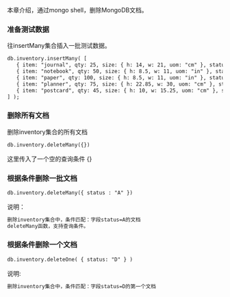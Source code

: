 本章介绍，通过mongo shell，删除MongoDB文档。

### 准备测试数据

往insertMany集合插入一批测试数据。
```markdown
db.inventory.insertMany( [
   { item: "journal", qty: 25, size: { h: 14, w: 21, uom: "cm" }, status: "A" },
   { item: "notebook", qty: 50, size: { h: 8.5, w: 11, uom: "in" }, status: "P" },
   { item: "paper", qty: 100, size: { h: 8.5, w: 11, uom: "in" }, status: "D" },
   { item: "planner", qty: 75, size: { h: 22.85, w: 30, uom: "cm" }, status: "D" },
   { item: "postcard", qty: 45, size: { h: 10, w: 15.25, uom: "cm" }, status: "A" },
] );
```

### 删除所有文档

删除inventory集合的所有文档
```markdown
db.inventory.deleteMany({})
```
这里传入了一个空的查询条件 {}

### 根据条件删除一批文档
```markdown
db.inventory.deleteMany({ status : "A" })
```
说明：
```markdown
删除inventory集合中，条件匹配：字段status=A的文档
deleteMany函数，支持查询条件。
```

### 根据条件删除一个文档
```markdown
db.inventory.deleteOne( { status: "D" } )
```
说明:
```markdown
删除inventory集合中，条件匹配：字段status=D的第一个文档
```